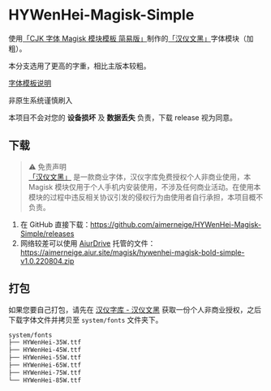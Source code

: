 # HYWenHei-Magisk-Simple

使用[「CJK 字体 Magisk 模块模板 简易版」](https://github.com/lxgw/simple-cjk-font-magisk-module-template)制作的[「汉仪文黑」](https://www.hanyi.com.cn/productdetail?id=987)字体模块（加粗）。

本分支选用了更高的字重，相比主版本较粗。

[字体模板说明](README-lxgw.md)

非原生系统谨慎刷入

本项目不会对您的 **设备损坏** 及 **数据丢失** 负责，下载 release 视为同意。

## 下载

> :warning: 免责声明\
> [「汉仪文黑」](https://www.foundertype.com/index.php/FontInfo/index/id/684) 是一款商业字体，汉仪字库免费授权个人非商业使用，本 Magisk 模块仅用于个人手机内安装使用，不涉及任何商业活动。在使用本模块的过程中违反相关协议引发的侵权行为由使用者自行承担，本项目概不负责。

1. 在 GitHub 直接下载：<https://github.com/aimerneige/HYWenHei-Magisk-Simple/releases>
2. 网络较差可以使用 [AiurDrive](https://github.com/AiursoftWeb/AiurDrive) 托管的文件：<https://aimerneige.aiur.site/magisk/hywenhei-magisk-bold-simple-v1.0.220804.zip>

## 打包

如果您要自己打包，请先在 [汉仪字库 - 汉仪文黑](https://www.hanyi.com.cn/productdetail?id=987) 获取一份个人非商业授权，之后下载字体文件并拷贝至 `system/fonts` 文件夹下。

```bash
system/fonts
├── HYWenHei-35W.ttf
├── HYWenHei-45W.ttf
├── HYWenHei-55W.ttf
├── HYWenHei-65W.ttf
├── HYWenHei-75W.ttf
└── HYWenHei-85W.ttf
```
